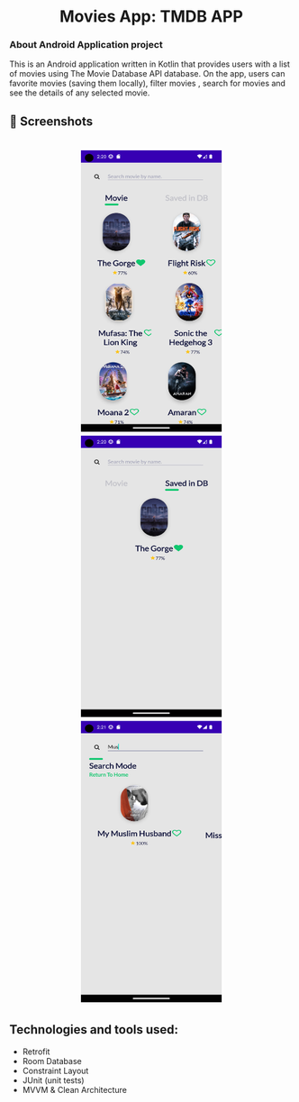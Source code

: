 <h1 align= "center">Movies App: TMDB APP</h1>

###  About Android Application project
This is an Android application written in Kotlin that provides users with a list of movies using The Movie Database API database. On the app, users can favorite movies (saving them locally), filter movies , search for movies and see the details of any selected movie.

## 📱 Screenshots
<h1 align="center">
 <p>
 <img src="images/a.png" alt="Logo" width="250" height="500" padding-left="50px">
 <img src="images/b.png" alt="Logo" width="250" height="500">
 <img src="images/c.png" alt="Logo" width="250" height="500">
 </p>
</h1>

##  Technologies and tools used:
- Retrofit
- Room Database
- Constraint Layout
- JUnit (unit tests)
- MVVM & Clean Architecture
